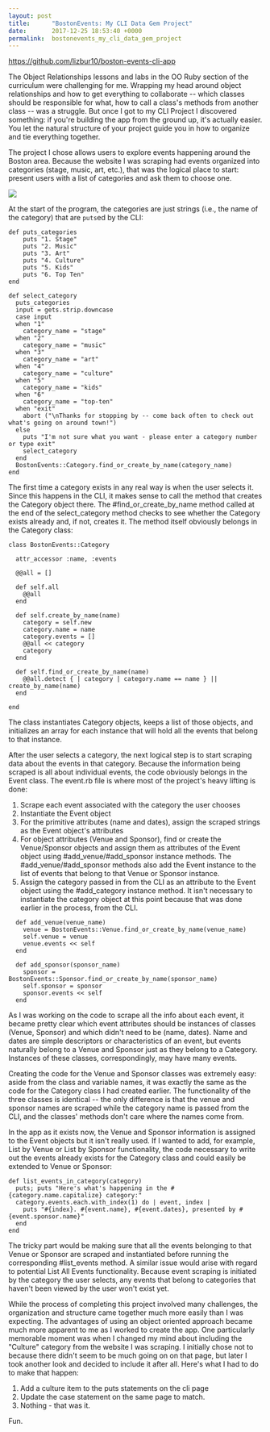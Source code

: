 ```yaml
---
layout: post
title:      "BostonEvents: My CLI Data Gem Project"
date:       2017-12-25 18:53:40 +0000
permalink:  bostonevents_my_cli_data_gem_project
---
```


https://github.com/lizbur10/boston-events-cli-app

The Object Relationships lessons and labs in  the OO Ruby section of the curriculum were challenging for me. Wrapping my head around object relationships and how to get everything to collaborate -- which classes should be responsible for what, how to call a class's methods from another class -- was a struggle. But once I got to my CLI Project I discovered something: if you're building the app from the ground up, it's actually easier. You let the natural structure of your project guide you in how to organize and tie everything together. 

The project I chose allows users to explore events happening around the Boston area. Because the website I was scraping had events organized into categories (stage, music, art, etc.), that was the logical place to start: present users with a list of categories and ask them to choose one.

![](http://burtonux.com/welcome_screen.png)

At the start of the program, the categories are just strings (i.e., the name of the category) that are `puts`ed by the CLI:

```
def puts_categories
    puts "1. Stage"
    puts "2. Music"
    puts "3. Art"
    puts "4. Culture"
    puts "5. Kids"
    puts "6. Top Ten"
end

def select_category
  puts_categories
  input = gets.strip.downcase
  case input
  when "1"
    category_name = "stage"
  when "2"
    category_name = "music"
  when "3"
    category_name = "art"
  when "4"
    category_name = "culture"
  when "5"
    category_name = "kids"
  when "6"
    category_name = "top-ten"
  when "exit"
    abort ("\nThanks for stopping by -- come back often to check out what's going on around town!")
  else
    puts "I'm not sure what you want - please enter a category number or type exit"
    select_category
  end
  BostonEvents::Category.find_or_create_by_name(category_name)
end

```

The first time a category exists in any real way is when the user selects it. Since this happens in the CLI, it makes sense to call the method that creates the Category object there. The #find_or_create_by_name method called at the end of the select_category method checks to see whether the Category exists already and, if not, creates it. The method itself obviously belongs in the Category class:

```
class BostonEvents::Category
  
  attr_accessor :name, :events

  @@all = []

  def self.all
    @@all
  end

  def self.create_by_name(name)
    category = self.new
    category.name = name
    category.events = []
    @@all << category
    category
  end

  def self.find_or_create_by_name(name)
    @@all.detect { | category | category.name == name } || create_by_name(name)
  end

end
```

The class instantiates Category objects, keeps a list of those objects, and initializes an array for each instance that will hold all the events that belong to that instance.

After the user selects a category, the next logical step is to start scraping data about the events in that category. Because the information being scraped is all about individual events, the code obviously belongs in the Event class. The event.rb file is where most of the project's heavy lifting is done: 

1. Scrape each event associated with the category the user chooses
2. Instantiate the Event object
3. For the primitive attributes (name and dates), assign the scraped strings as the Event object's attributes
4. For object attributes (Venue and Sponsor), find or create the Venue/Sponsor objects and assign them as attributes of the Event object using #add_venue/#add_sponsor instance methods.  The #add_venue/#add_sponsor methods also add the Event instance to the list of events that belong to that Venue or Sponsor instance.
5. Assign the category passed in from the CLI as an attribute to the Event object using the #add_category instance method. It isn't necessary to instantiate the category object at this point because that was done earlier in the process, from the CLI.

```
  def add_venue(venue_name)
    venue = BostonEvents::Venue.find_or_create_by_name(venue_name)
    self.venue = venue
    venue.events << self
  end

  def add_sponsor(sponsor_name)
    sponsor = BostonEvents::Sponsor.find_or_create_by_name(sponsor_name)
    self.sponsor = sponsor
    sponsor.events << self
  end

```

As I was working on the code to scrape all the info about each event, it became pretty clear which event attributes should be instances of classes (Venue, Sponsor) and which didn't need to be (name, dates). Name and dates are simple descriptors or characteristics of an event, but events naturally belong to a Venue and Sponsor just as they belong to a Category. Instances of these classes, correspondingly, may have many events.

Creating the code for the Venue and Sponsor classes was extremely easy:  aside from the class and variable names, it was exactly the same as the code for the Category class I had created earlier. The functionality of the three classes is identical -- the only difference is that the venue and sponsor names are scraped while the category name is passed from the CLI, and the classes' methods don't care where the names come from.

In the app as it exists now, the Venue and Sponsor information is assigned to the Event objects but it isn't really used. If I wanted to add, for example, List by Venue or List by Sponsor functionality, the code necessary to write out the events already exists for the Category class and could easily be extended to Venue or Sponsor:

```
def list_events_in_category(category)
  puts; puts "Here's what's happening in the #{category.name.capitalize} category:"
  category.events.each.with_index(1) do | event, index |
    puts "#{index}. #{event.name}, #{event.dates}, presented by #{event.sponsor.name}"
  end
end

```

The tricky part would be making sure that all the events belonging to that Venue or Sponsor are scraped and instantiated before running the corresponding #list_events method. A similar issue would arise with regard to potential List All Events functionality. Because event scraping is initiated by the category the user selects, any events that belong to categories that haven't been viewed by the user won't exist yet.

While the process of completing this project involved many challenges, the organization and structure came together much more easily than I was expecting. The advantages of using an object oriented approach became much more apparent to me as I worked to create the app. One particularly memorable moment was when I changed my mind about including the "Culture" category from the website I was scraping. I initially chose not to because there didn't seem to be much going on on that page, but later I took another look and decided to include it after all. Here's what I had to do to make that happen:

1. Add a culture item to the puts statements on the cli page
2. Update the case statement on the same page to match.
3. Nothing - that was it.

Fun.
